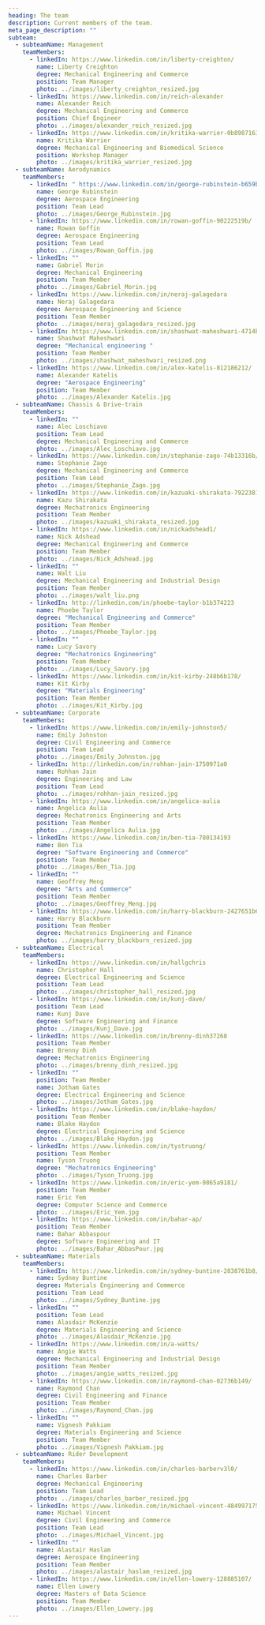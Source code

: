 ```yaml
---
heading: The team
description: Current members of the team.
meta_page_description: ""
subteam:
  - subteamName: Management
    teamMembers:
      - linkedIn: https://www.linkedin.com/in/liberty-creighton/
        name: Liberty Creighton
        degree: Mechanical Engineering and Commerce
        position: Team Manager
        photo: ../images/liberty_creighton_resized.jpg
      - linkedIn: https://www.linkedin.com/in/reich-alexander
        name: Alexander Reich
        degree: Mechanical Engineering and Commerce
        position: Chief Engineer
        photo: ../images/alexander_reich_resized.jpg
      - linkedIn: https://www.linkedin.com/in/kritika-warrier-0b8987163
        name: Kritika Warrier
        degree: Mechanical Engineering and Biomedical Science
        position: Workshop Manager
        photo: ../images/kritika_warrier_resized.jpg
  - subteamName: Aerodynamics
    teamMembers:
      - linkedIn: " https://www.linkedin.com/in/george-rubinstein-b659b51b7"
        name: George Rubinstein
        degree: Aerospace Engineering
        position: Team Lead
        photo: ../images/George_Rubinstein.jpg
      - linkedIn: https://www.linkedin.com/in/rowan-goffin-90222519b/
        name: Rowan Goffin
        degree: Aerospace Engineering
        position: Team Lead
        photo: ../images/Rowan_Goffin.jpg
      - linkedIn: ""
        name: Gabriel Morin
        degree: Mechanical Engineering
        position: Team Member
        photo: ../images/Gabriel_Morin.jpg
      - linkedIn: https://www.linkedin.com/in/neraj-galagedara
        name: Neraj Galagedara
        degree: Aerospace Engineering and Science
        position: Team Member
        photo: ../images/neraj_galagedara_resized.jpg
      - linkedIn: https://www.linkedin.com/in/shashwat-maheshwari-4714b11b9/
        name: Shashwat Maheshwari
        degree: "Mechanical engineering "
        position: Team Member
        photo: ../images/shashwat_maheshwari_resized.png
      - linkedIn: https://www.linkedin.com/in/alex-katelis-812186212/
        name: Alexander Katelis
        degree: "Aerospace Engineering"
        position: Team Member
        photo: ../images/Alexander Katelis.jpg
  - subteamName: Chassis & Drive-train
    teamMembers:
      - linkedIn: ""
        name: Alec Loschiavo
        position: Team Lead
        degree: Mechanical Engineering and Commerce
        photo: ../images/Alec_Loschiavo.jpg
      - linkedIn: https://www.linkedin.com/in/stephanie-zago-74b13316b/
        name: Stephanie Zago
        degree: Mechanical Engineering and Commerce
        position: Team Lead
        photo: ../images/Stephanie_Zago.jpg
      - linkedIn: https://www.linkedin.com/in/kazuaki-shirakata-7922381b9
        name: Kazu Shirakata
        degree: Mechatronics Engineering
        position: Team Member
        photo: ../images/kazuaki_shirakata_resized.jpg
      - linkedIn: https://www.linkedin.com/in/nickadshead1/
        name: Nick Adshead
        degree: Mechanical Engineering and Commerce
        position: Team Member
        photo: ../images/Nick_Adshead.jpg
      - linkedIn: ""
        name: Walt Liu
        degree: Mechanical Engineering and Industrial Design
        position: Team Member
        photo: ../images/walt_liu.png
      - linkedIn: http://linkedin.com/in/phoebe-taylor-b1b374223
        name: Phoebe Taylor
        degree: "Mechanical Engineering and Commerce"
        position: Team Member
        photo: ../images/Phoebe_Taylor.jpg
      - linkedIn: ""
        name: Lucy Savory
        degree: "Mechatronics Engineering"
        position: Team Member
        photo: ../images/Lucy_Savory.jpg
      - linkedIn: https://www.linkedin.com/in/kit-kirby-248b6b178/
        name: Kit Kirby
        degree: "Materials Engineering"
        position: Team Member
        photo: ../images/Kit_Kirby.jpg
  - subteamName: Corporate
    teamMembers:
      - linkedIn: https://www.linkedin.com/in/emily-johnston5/
        name: Emily Johnston
        degree: Civil Engineering and Commerce
        position: Team Lead
        photo: ../images/Emily_Johnston.jpg
      - linkedIn: http://linkedin.com/in/rohhan-jain-1750971a0
        name: Rohhan Jain
        degree: Engineering and Law
        position: Team Lead
        photo: ../images/rohhan-jain_resized.jpg
      - linkedIn: https://www.linkedin.com/in/angelica-aulia
        name: Angelica Aulia
        degree: Mechatronics Engineering and Arts
        position: Team Member
        photo: ../images/Angelica Aulia.jpg
      - linkedIn: https://www.linkedin.com/in/ben-tia-780134193
        name: Ben Tia
        degree: "Software Engineering and Commerce"
        position: Team Member
        photo: ../images/Ben_Tia.jpg
      - linkedIn: ""
        name: Geoffrey Meng
        degree: "Arts and Commerce"
        position: Team Member
        photo: ../images/Geoffrey_Meng.jpg
      - linkedIn: https://www.linkedin.com/in/harry-blackburn-2427651b6/
        name: Harry Blackburn
        position: Team Member
        degree: Mechatronics Engineering and Finance
        photo: ../images/harry_blackburn_resized.jpg
  - subteamName: Electrical
    teamMembers:
      - linkedIn: https://www.linkedin.com/in/hallgchris
        name: Christopher Hall
        degree: Electrical Engineering and Science
        position: Team Lead
        photo: ../images/christopher_hall_resized.jpg
      - linkedIn: https://www.linkedin.com/in/kunj-dave/
        position: Team Lead
        name: Kunj Dave
        degree: Software Engineering and Finance
        photo: ../images/Kunj_Dave.jpg
      - linkedIn: https://www.linkedin.com/in/brenny-dinh37268
        position: Team Member
        name: Brenny Dinh
        degree: Mechatronics Engineering
        photo: ../images/brenny_dinh_resized.jpg
      - linkedIn: ""
        position: Team Member
        name: Jotham Gates
        degree: Electrical Engineering and Science
        photo: ../images/Jotham_Gates.jpg
      - linkedIn: https://www.linkedin.com/in/blake-haydon/
        position: Team Member
        name: Blake Haydon
        degree: Electrical Engineering and Science
        photo: ../images/Blake_Haydon.jpg
      - linkedIn: https://www.linkedin.com/in/tystruong/
        position: Team Member
        name: Tyson Truong
        degree: "Mechatronics Engineering"
        photo: ../images/Tyson_Truong.jpg
      - linkedIn: https://www.linkedin.com/in/eric-yem-0865a9181/
        position: Team Member
        name: Eric Yem
        degree: Computer Science and Commerce
        photo: ../images/Eric_Yem.jpg
      - linkedIn: https://www.linkedin.com/in/bahar-ap/
        position: Team Member
        name: Bahar Abbaspour
        degree: Software Engineering and IT
        photo: ../images/Bahar_AbbasPour.jpg
  - subteamName: Materials
    teamMembers:
      - linkedIn: https://www.linkedin.com/in/sydney-buntine-2838761b8/
        name: Sydney Buntine
        degree: Materials Engineering and Commerce
        position: Team Lead
        photo: ../images/Sydney_Buntine.jpg
      - linkedIn: ""
        position: Team Lead
        name: Alasdair McKenzie
        degree: Materials Engineering and Science
        photo: ../images/Alasdair_McKenzie.jpg
      - linkedIn: https://www.linkedin.com/in/a-watts/
        name: Angie Watts
        degree: Mechanical Engineering and Industrial Design
        position: Team Member
        photo: ../images/angie_watts_resized.jpg
      - linkedIn: https://www.linkedin.com/in/raymond-chan-02736b149/
        name: Raymond Chan
        degree: Civil Engineering and Finance
        position: Team Member
        photo: ../images/Raymond_Chan.jpg
      - linkedIn: ""
        name: Vignesh Pakkiam
        degree: Materials Engineering and Science
        position: Team Member
        photo: ../images/Vignesh Pakkiam.jpg
  - subteamName: Rider Development
    teamMembers:
      - linkedIn: https://www.linkedin.com/in/charles-barberv3l0/
        name: Charles Barber
        degree: Mechanical Engineering
        position: Team Lead
        photo: ../images/charles_barber_resized.jpg
      - linkedIn: https://www.linkedin.com/in/michael-vincent-484997175/
        name: Michael Vincent
        degree: Civil Engineering and Commerce
        position: Team Lead
        photo: ../images/Michael_Vincent.jpg
      - linkedIn: ""
        name: Alastair Haslam
        degree: Aerospace Engineering
        position: Team Member
        photo: ../images/alastair_haslam_resized.jpg
      - linkedIn: https://www.linkedin.com/in/ellen-lowery-128885107/
        name: Ellen Lowery
        degree: Masters of Data Science
        position: Team Member
        photo: ../images/Ellen_Lowery.jpg
---
```

